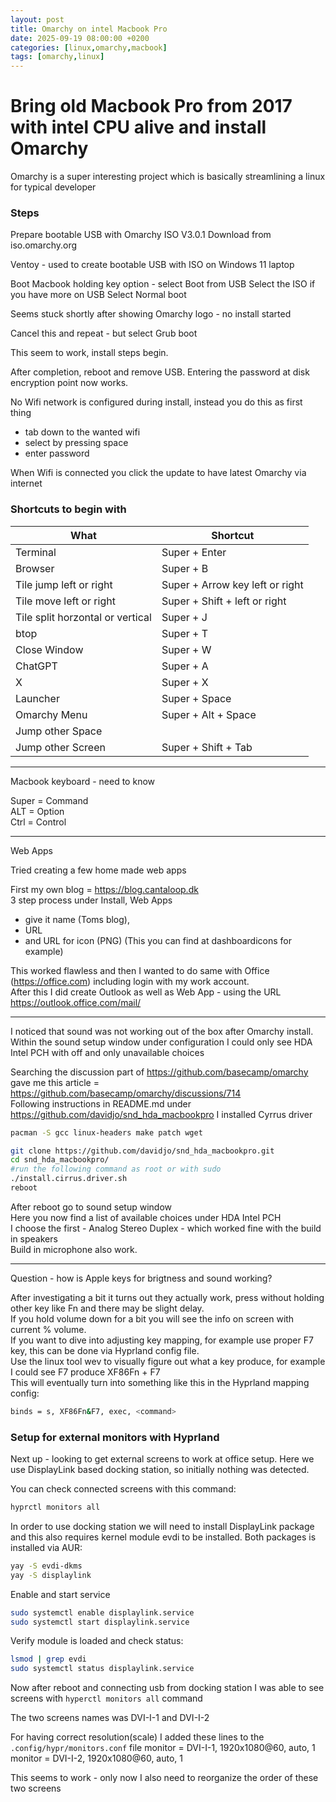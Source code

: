 ```yaml
---
layout: post
title: Omarchy on intel Macbook Pro
date: 2025-09-19 08:00:00 +0200
categories: [linux,omarchy,macbook]
tags: [omarchy,linux]
---
```


# Bring old Macbook Pro from 2017 with intel CPU alive and install Omarchy

Omarchy is a super interesting project which is basically streamlining a linux for typical developer

### Steps

Prepare bootable USB with Omarchy ISO V3.0.1
Download from iso.omarchy.org

Ventoy - used to create bootable USB with ISO on Windows 11 laptop


Boot Macbook holding key option - select Boot from USB
Select the ISO if you have more on USB
Select Normal boot

Seems stuck shortly after showing Omarchy logo - no install started

Cancel this and repeat - but select Grub boot 

This seem to work, install steps begin.

After completion, reboot and remove USB.
Entering the password at disk encryption point now works.

No Wifi network is configured during install, instead you do this as first thing
- tab down to the wanted wifi
- select by pressing space
- enter password 

When Wifi is connected you click the update to have latest Omarchy via internet

### Shortcuts to begin with

| What                             | Shortcut                          |
|----------------------------------|-----------------------------------|
| Terminal                         | Super + Enter                    |
| Browser                          | Super + B                        |
| Tile jump left or right          | Super + Arrow key left or right  |
| Tile move left or right          | Super + Shift + left or right    |
| Tile split horzontal or vertical | Super + J                        |
| btop                             | Super + T                        |
| Close Window                     | Super + W                        |
| ChatGPT                          | Super + A                        |
| X                                | Super + X                        |
| Launcher                         | Super + Space                    |
| Omarchy Menu                     | Super + Alt + Space              |
| Jump other Space                 |                                  |
| Jump other Screen                | Super + Shift + Tab              |

  
----------------------------------------------
  

Macbook keyboard - need to know  

Super = Command  
ALT = Option  
Ctrl = Control  

----------------------------------------------
Web Apps

Tried creating a few home made web apps

First my own blog = https://blog.cantaloop.dk<br>
3 step process under Install, Web Apps<br> 
- give it name (Toms blog),<br>
- URL<br>
- and URL for icon (PNG) (This you can find at dashboardicons for example)

This worked flawless and then I wanted to do same with Office (https://office.com) including login with my work account.<br>
After this I did create Outlook as well as Web App - using the URL https://outlook.office.com/mail/<br>

---------------------------------------------

I noticed that sound was not working out of the box after Omarchy install. Within the sound setup window under configuration I could only see HDA Intel PCH with off and only unavailable choices<br>

Searching the discussion part of https://github.com/basecamp/omarchy gave me this article = https://github.com/basecamp/omarchy/discussions/714<br>
Following instructions in README.md under https://github.com/davidjo/snd_hda_macbookpro I installed Cyrrus driver

```bash
pacman -S gcc linux-headers make patch wget
```

```bash
git clone https://github.com/davidjo/snd_hda_macbookpro.git
cd snd_hda_macbookpro/
#run the following command as root or with sudo
./install.cirrus.driver.sh
reboot
```
After reboot go to sound setup window<br>
Here you now find a list of available choices under HDA Intel PCH<br>
I choose the first - Analog Stereo Duplex - which worked fine with the build in speakers<br>
Build in microphone also work.

--------------
Question - how is Apple keys for brigtness and sound working?

After investigating a bit it turns out they actually work, press without holding other key like Fn and there may be slight delay.<br>
If you hold volume down for a bit you will see the info on screen with current % volume.<br>
If you want to dive into adjusting key mapping, for example use proper F7 key, this can be done via Hyprland config file.<br>
Use the linux tool wev to visually figure out what a key produce, for example I could see F7 produce XF86Fn + F7<br>
This will eventually turn into something like this in the Hyprland mapping config:
```bash
binds = s, XF86Fn&F7, exec, <command>
```

### Setup for external monitors with Hyprland

Next up - looking to get external screens to work at office setup.
Here we use DisplayLink based docking station, so initially nothing was detected.

You can check connected screens with this command:
```bash
hyprctl monitors all
```

In order to use docking station we will need to install DisplayLink package and this also requires kernel module evdi to be installed.
Both packages is installed via AUR:
```bash
yay -S evdi-dkms
yay -S displaylink
```

Enable and start service

```bash
sudo systemctl enable displaylink.service
sudo systemctl start displaylink.service
```
Verify module is loaded and check status:
```bash
lsmod | grep evdi
sudo systemctl status displaylink.service
```
Now after reboot and connecting usb from docking station I was able to see screens with `hyperctl monitors all` command

The two screens names was DVI-I-1 and DVI-I-2

For having correct resolution(scale) I added these lines to the `.config/hypr/monitors.conf` file
monitor = DVI-I-1, 1920x1080@60, auto, 1
monitor = DVI-I-2, 1920x1080@60, auto, 1

This seems to work - only now I also need to reorganize the order of these two screens


